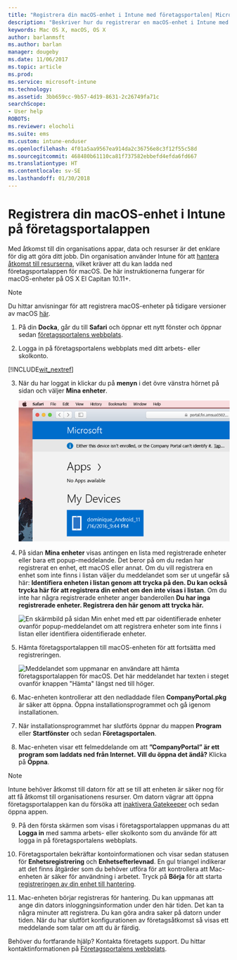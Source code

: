 ```yaml
---
title: "Registrera din macOS-enhet i Intune med företagsportalen| Microsoft Docs"
description: "Beskriver hur du registrerar en macOS-enhet i Intune med företagsportalappen"
keywords: Mac OS X, macOS, OS X
author: barlanmsft
ms.author: barlan
manager: dougeby
ms.date: 11/06/2017
ms.topic: article
ms.prod: 
ms.service: microsoft-intune
ms.technology: 
ms.assetid: 3bb659cc-9b57-4d19-8631-2c26749fa71c
searchScope:
- User help
ROBOTS: 
ms.reviewer: elocholi
ms.suite: ems
ms.custom: intune-enduser
ms.openlocfilehash: 4f01a5aa9567ea914da2c36756e8c3f12f55c58d
ms.sourcegitcommit: 468480b61110ca81f737582ebbefd4efda6fd667
ms.translationtype: HT
ms.contentlocale: sv-SE
ms.lasthandoff: 01/30/2018
---
```

# <a name="enroll-your-macos-device-in-intune-with-the-company-portal-app"></a>Registrera din macOS-enhet i Intune på företagsportalappen

Med åtkomst till din organisations appar, data och resurser är det enklare för dig att göra ditt jobb. Din organisation använder Intune för att [hantera åtkomst till resurserna](what-happens-if-you-install-the-Company-Portal-app-and-enroll-your-device-in-intune-macos.md), vilket kräver att du kan ladda ned företagsportalappen för macOS. De här instruktionerna fungerar för macOS-enheter på OS X El Capitan 10.11+.

> [!NOTE]
> Du hittar anvisningar för att registrera macOS-enheter på tidigare versioner av macOS [här](enroll-your-device-in-intune-macos-legacy.md).

1. På din __Docka__, går du till __Safari__ och öppnar ett nytt fönster och öppnar sedan [företagsportalens webbplats](https://portal.manage.microsoft.com#HelpDeskDialog).

2. Logga in på företagsportalens webbplats med ditt arbets- eller skolkonto.

  [!INCLUDE[wit_nextref](includes/end-user-password-guidance.md)]

3. När du har loggat in klickar du på **menyn** i det övre vänstra hörnet på sidan och väljer **Mina enheter**.

   ![En skärmbild av webbportalens landningssida och meddelandet om att inga appar kan installeras ännu. Knappen Mina enheter visas nedanför.](./media/macOS_enroll_001_landing_page.png)

4. På sidan __Mina enheter__ visas antingen en lista med registrerade enheter eller bara ett popup-meddelande. Det beror på om du redan har registrerat en enhet, ett macOS eller annat. Om du vill registrera en enhet som inte finns i listan väljer du meddelandet som ser ut ungefär så här: __Identifiera enheten i listan genom att trycka på den. Du kan också trycka här för att registrera din enhet om den inte visas i listan__. Om du inte har några registrerade enheter anger banderollen **Du har inga registrerade enheter. Registrera den här genom att trycka här.**

    ![En skärmbild på sidan Min enhet med ett par oidentifierade enheter ovanför popup-meddelandet om att registrera enheter som inte finns i listan eller identifiera oidentifierade enheter.](./media/macOS_enroll_002_tap_here_banner.png)

5. Hämta företagsportalappen till macOS-enheten för att fortsätta med registreringen.

    ![Meddelandet som uppmanar en användare att hämta företagsportalappen för macOS. Det här meddelandet har texten i steget ovanför knappen "Hämta" längst ned till höger.](./media/macOS_enroll_IWP_CP_app_notice.png)

6. Mac-enheten kontrollerar att den nedladdade filen **CompanyPortal.pkg** är säker att öppna. Öppna installationsprogrammet och gå igenom installationen.

7. När installationsprogrammet har slutförts öppnar du mappen **Program** eller **Startfönster** och sedan **Företagsportalen**.

8. Mac-enheten visar ett felmeddelande om att **”CompanyPortal” är ett program som laddats ned från Internet. Vill du öppna det ändå?** Klicka på **Öppna**.

  > [!NOTE]
  > Intune behöver åtkomst till datorn för att se till att enheten är säker nog för att få åtkomst till organisationens resurser. Om datorn vägrar att öppna företagsportalappen kan du försöka att [inaktivera Gatekeeper](https://support.apple.com/HT202491) och sedan öppna appen.

9. På den första skärmen som visas i företagsportalappen uppmanas du att **Logga in** med samma arbets- eller skolkonto som du använde för att logga in på företagsportalens webbplats.

10. Företagsportalen bekräftar kontoinformationen och visar sedan statusen för **Enhetsregistrering** och **Enhetsefterlevnad**. En gul triangel indikerar att det finns åtgärder som du behöver utföra för att kontrollera att Mac-enheten är säker för användning i arbetet. Tryck på **Börja** för att starta [registreringen av din enhet till hantering](what-info-can-your-company-see-when-you-enroll-your-device-in-intune.md).

11. Mac-enheten börjar registreras för hantering. Du kan uppmanas att ange din dators inloggningsinformation under den här tiden. Det kan ta några minuter att registrera. Du kan göra andra saker på datorn under tiden. När du har slutfört konfigurationen av företagsåtkomst så visas ett meddelande som talar om att du är färdig.

Behöver du fortfarande hjälp? Kontakta företagets support. Du hittar kontaktinformationen på [Företagsportalens webbplats](https://portal.manage.microsoft.com#HelpDeskDialog).
